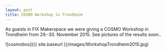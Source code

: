 ```yaml
---
layout: post
title: COSMO Workshop in Trondheim
---
```

As guests in FIX Makerspace we were giving a COSMO Workshop in Trondheim from 29.-30. November 2015. See pictures of the results soon..

![cosmobox]({{ site.baseurl }}/images/WorkshopTrondheim2015.jpg)
